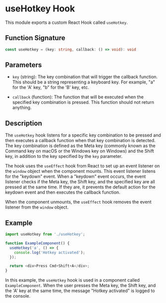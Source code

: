 # useHotkey Hook

This module exports a custom React Hook called `useHotkey`.

## Function Signature

```typescript
const useHotkey = (key: string, callback: () => void): void
```

## Parameters

- `key` (string): The key combination that will trigger the callback function. This should be a string representing a keyboard key. For example, "a" for the 'A' key, "b" for the 'B' key, etc.

- `callback` (function): The function that will be executed when the specified key combination is pressed. This function should not return anything.

## Description

The `useHotkey` hook listens for a specific key combination to be pressed and then executes a callback function when that key combination is detected. The key combination is defined as the Meta key (commonly known as the Command key on macOS or the Windows key on Windows) and the Shift key, in addition to the key specified by the `key` parameter.

The hook uses the `useEffect` hook from React to set up an event listener on the `window` object when the component mounts. This event listener listens for the "keydown" event. When a "keydown" event occurs, the event listener checks if the Meta key, the Shift key, and the specified key are all pressed at the same time. If they are, it prevents the default action for the keydown event and then executes the callback function.

When the component unmounts, the `useEffect` hook removes the event listener from the `window` object.

## Example

```javascript
import useHotkey from './useHotkey';

function ExampleComponent() {
  useHotkey('a', () => {
    console.log('Hotkey activated');
  });

  return <div>Press Cmd+Shift+A</div>;
}
```

In this example, the `useHotkey` hook is used in a component called `ExampleComponent`. When the user presses the Meta key, the Shift key, and the 'A' key at the same time, the message "Hotkey activated" is logged to the console.